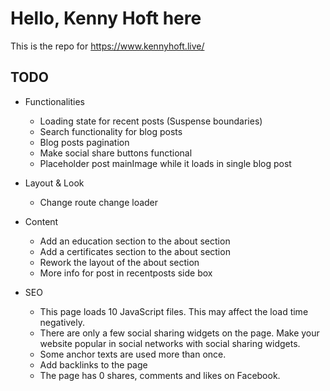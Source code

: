 # Hello, Kenny Hoft here

This is the repo for https://www.kennyhoft.live/

## TODO

- Functionalities

  - Loading state for recent posts (Suspense boundaries)
  - Search functionality for blog posts
  - Blog posts pagination
  - Make social share buttons functional
  - Placeholder post mainImage while it loads in single blog post

- Layout & Look

  - Change route change loader

- Content

  - Add an education section to the about section
  - Add a certificates section to the about section
  - Rework the layout of the about section
  - More info for post in recentposts side box

- SEO

  - This page loads 10 JavaScript files. This may affect the load time negatively.
  - There are only a few social sharing widgets on the page. Make your website popular in social networks with social sharing widgets.
  - Some anchor texts are used more than once.
  - Add backlinks to the page
  - The page has 0 shares, comments and likes on Facebook.
